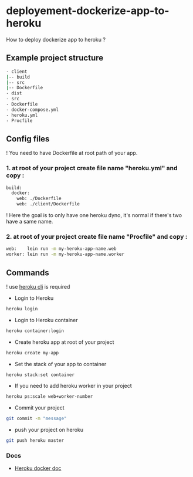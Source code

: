 # deployement-dockerize-app-to-heroku
How to deploy dockerize app to heroku ?

## Example project structure
```bash
- client
|-- build
|-- src
|-- Dockerfile
- dist
- src
- Dockerfile
- docker-compose.yml
- heroku.yml
- Procfile
```

## Config files
! You need to have Dockerfile at root path of your app.

### 1. at root of your project create file name "heroku.yml" and copy :
```bash
build:
  docker:
    web: ./Dockerfile
    web: ./client/Dockerfile
```

! Here the goal is to only have one heroku dyno, it's normal if there's two have a same name.

### 2. at root of your project create file name "Procfile" and copy :
```bash
web:    lein run -m my-heroku-app-name.web
worker: lein run -m my-heroku-app-name.worker
```

## Commands
! use [heroku cli](https://devcenter.heroku.com/articles/heroku-cli) is required
- Login to Heroku 
```bash
heroku login
```

- Login to Heroku container
```bash
heroku container:login
```

- Create heroku app at root of your project 
```bash
heroku create my-app
```

- Set the stack of your app to container
```bash
heroku stack:set container
```

- If you need to add heroku worker in your project
```bash
heroku ps:scale web+worker-number
```

- Commit your project
```bash
git commit -m "message"
```

- push your project on heroku
```bash
git push heroku master
```

### Docs 
- [Heroku docker doc](https://devcenter.heroku.com/articles/build-docker-images-heroku-yml)
